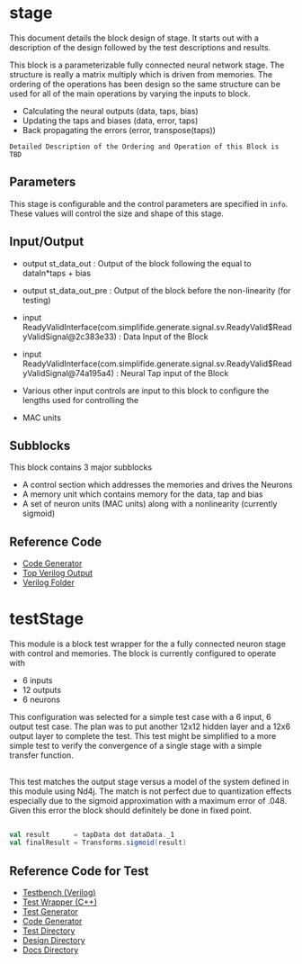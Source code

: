 
# stage

This document details the block design of stage. It starts out with a description of the design followed
by the test descriptions and results.


This block is a parameterizable fully connected neural network stage. The structure is really a matrix multiply
which is driven from memories. The ordering of the operations has been design so the same structure can be used for
all of the main operations by varying the inputs to block.

* Calculating the neural outputs (data, taps, bias)
* Updating the taps and biases   (data, error, taps)
* Back propagating the errors    (error, transpose(taps))

`Detailed Description of the Ordering and Operation of this Block is TBD`

## Parameters

This stage is configurable and the control parameters are specified in `info`. These values will control
the size and shape of this stage.

## Input/Output
* output st_data_out    : Output of the block following the equal to dataIn*taps + bias
* output st_data_out_pre : Output of the block before the non-linearity (for testing)

* input ReadyValidInterface(com.simplifide.generate.signal.sv.ReadyValid$ReadyValidSignal@2c383e33)   : Data Input of the Block
* input ReadyValidInterface(com.simplifide.generate.signal.sv.ReadyValid$ReadyValidSignal@74a195a4)     : Neural Tap input of the Block
* Various other input controls are input to this block to configure the lengths used for controlling the
* MAC units

## Subblocks

This block contains 3 major subblocks

* A control section which addresses the memories and drives the Neurons
* A memory unit which contains memory for the data, tap and bias
* A set of neuron units (MAC units) along with a nonlinearity (currently sigmoid)

## Reference Code

* [Code Generator](../../../src/main/scala/com/simplifide/generate/blocks/neural//NeuralStageTop.scala)
* [Top Verilog Output](../design/stage.v)
* [Verilog Folder](../design)



# testStage


This module is a block test wrapper for the a fully connected neuron stage with control and memories. The block
is currently configured to operate with

* 6  inputs
* 12 outputs
* 6  neurons

This configuration was selected for a simple test case with a 6 input, 6 output test case. The plan was to put another
12x12 hidden layer and a 12x6 output layer to complete the test. This test might be simplified to a more simple test
to verify the convergence of a single stage with a simple transfer function.

##

This test matches the output stage versus a model of the system defined in this module using Nd4j. The match is not perfect
due to quantization effects especially due to the sigmoid approximation with a maximum error of .048. Given this error the block
should definitely be done in fixed point.

```scala

val result      = tapData dot dataData._1
val finalResult = Transforms.sigmoid(result)

```

## Reference Code for Test
* [Testbench (Verilog)](../test/testStage.v)
* [Test Wrapper (C++)](../test/testStage.cpp)
* [Test Generator](../../../src/test/scala/com/simplifide/generate/neural//NeuralTopTest.scala)
* [Code Generator](../../../src/main/scala/com/simplifide/generate/blocks/neural//NeuralStageTop.scala)
* [Test Directory](../test/)
* [Design Directory](../design/)
* [Docs Directory](../doc/)



        


